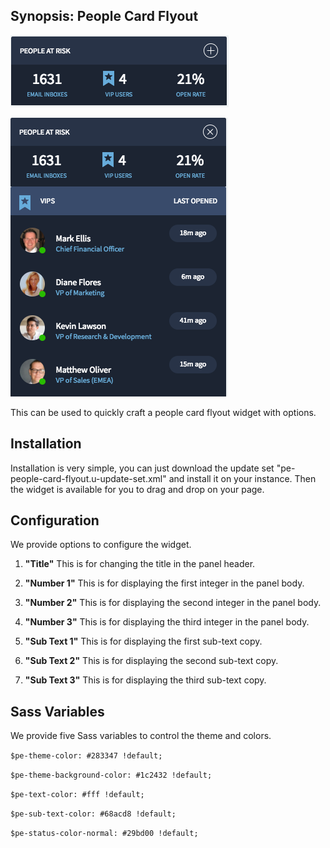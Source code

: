 ## Synopsis: People Card Flyout

![](../images/pe-people-card-flyout-1.png)

![](../images/pe-people-card-flyout-2.png)

This can be used to quickly craft a people card flyout widget with options.

## Installation

Installation is very simple, you can just download the update set "pe-people-card-flyout.u-update-set.xml" and install it on your instance. Then the widget is available for you to drag and drop on your page.

## Configuration

We provide options to configure the widget.

1. **"Title"** This is for changing the title in the panel header.

1. **"Number 1"** This is for displaying the first integer in the panel body.

1. **"Number 2"** This is for displaying the second integer in the panel body.

1. **"Number 3"** This is for displaying the third integer in the panel body.

1. **"Sub Text 1"** This is for displaying the first sub-text copy.

1. **"Sub Text 2"** This is for displaying the second sub-text copy.

1. **"Sub Text 3"** This is for displaying the third sub-text copy.

## Sass Variables

We provide five Sass variables to control the theme and colors.

`$pe-theme-color: #283347 !default;`

`$pe-theme-background-color: #1c2432 !default;`

`$pe-text-color: #fff !default;`

`$pe-sub-text-color: #68acd8 !default;`

`$pe-status-color-normal: #29bd00 !default;`